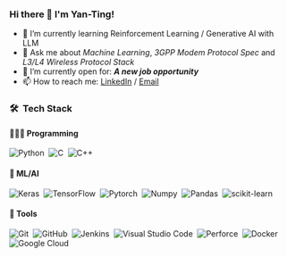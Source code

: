 ### Hi there 👋 I'm Yan-Ting!

- 🌱 I’m currently learning Reinforcement Learning / Generative AI with LLM
- 💬 Ask me about _Machine Learning_, _3GPP Modem Protocol Spec_ and _L3/L4 Wireless Protocol Stack_
- 🤔 I’m currently open for: **_A new job opportunity_**
- 📫 How to reach me: [LinkedIn](https://www.linkedin.com/in/yan-ting-chen/) / [Email](mailto:yantingchn@gmail.com)

### 🛠 &nbsp;Tech Stack
#### 🧑🏻‍💻 Programming
![Python](https://img.shields.io/badge/-Python-05122A?style=flat&logo=python)&nbsp;
![C](https://img.shields.io/badge/-C-05122A?style=flat&logo=C&logoColor=A8B9CC)&nbsp;
![C++](https://img.shields.io/badge/-C++-05122A?style=flat&logo=C%2B%2B&logoColor=00599C)&nbsp;

#### 🤖 ML/AI
![Keras](https://img.shields.io/badge/-Keras-05122A?style=flat&logo=Keras)&nbsp;
![TensorFlow](https://img.shields.io/badge/-TensorFlow-05122A?style=flat&logo=TensorFlow)&nbsp;
![Pytorch](https://img.shields.io/badge/-Pytorch-05122A?style=flat&logo=Pytorch)&nbsp;
![Numpy](https://img.shields.io/badge/-Numpy-05122A?style=flat&logo=Numpy)&nbsp;
![Pandas](https://img.shields.io/badge/-Pandas-05122A?style=flat&logo=Pandas)&nbsp;
![scikit-learn](https://img.shields.io/badge/scikit-learn-05122A?style=flat&logo=scikit-learn)&nbsp;

#### 🧰 Tools
![Git](https://img.shields.io/badge/-Git-05122A?style=flat&logo=git)&nbsp;
![GitHub](https://img.shields.io/badge/-GitHub-05122A?style=flat&logo=github)&nbsp;
![Jenkins](https://img.shields.io/badge/-Jenkins-05122A?style=flat&logo=Jenkins)&nbsp;
![Visual Studio Code](https://img.shields.io/badge/-Visual%20Studio%20Code-05122A?style=flat&logo=visual-studio-code&logoColor=007ACC)&nbsp;
![Perforce](https://img.shields.io/badge/-Perforce-05122A?style=flat&logo=Perforce)&nbsp;
![Docker](https://img.shields.io/badge/-Docker-05122A?logo=Docker)&nbsp;
![Google Cloud](https://img.shields.io/badge/GoogleCloud-05122A?style=flat&logo=google-cloud&logoColor=white)

<!--
**yantingchn/yantingchn** is a ✨ _special_ ✨ repository because its `README.md` (this file) appears on your GitHub profile.

Here are some ideas to get you started:

- 🔭 I’m currently working on ...
- 🌱 I’m currently learning ...
- 👯 I’m looking to collaborate on ...
- 🤔 I’m looking for help with ...
- 💬 Ask me about ...
- 📫 How to reach me: ...
- 😄 Pronouns: ...
- ⚡ Fun fact: ...
-->
